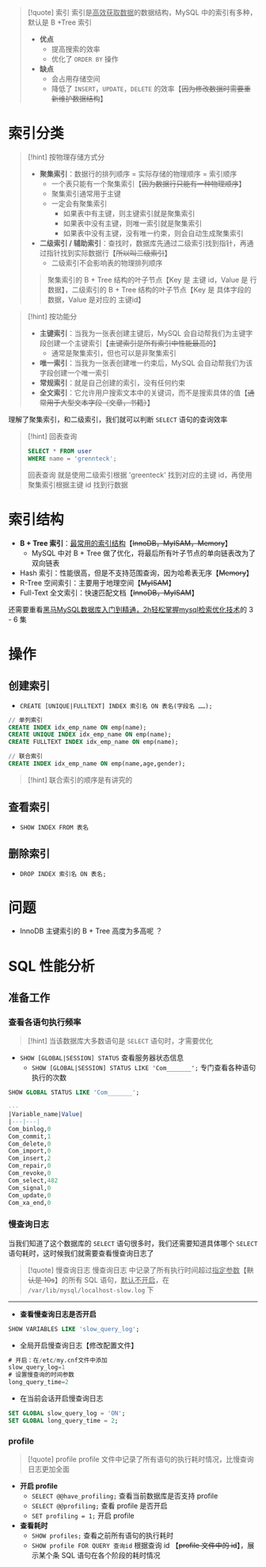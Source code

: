 
>[!quote] 索引
>索引是<u>高效获取数据</u>的数据结构，MySQL 中的索引有多种，默认是 B
>+Tree 索引
>
>- **优点**
> 	- 提高搜索的效率
> 	- 优化了 `ORDER BY` 操作
> - **缺点**
> 	- 会占用存储空间
> 	- 降低了 `INSERT`，`UPDATE`，`DELETE` 的效率【~~因为修改数据时需要重新维护数据结构~~】

# 索引分类
>[!hint] 按物理存储方式分
>- **聚集索引**：数据行的排列顺序 = 实际存储的物理顺序 = 索引顺序
>	- 一个表只能有一个聚集索引【~~因为数据行只能有一种物理顺序~~】
>	- 聚集索引通常用于主键
>	- 一定会有聚集索引
>		- 如果表中有主键，则主键索引就是聚集索引
>		- 如果表中没有主键，则唯一索引就是聚集索引
>		- 如果表中没有主键，没有唯一约束，则会自动生成聚集索引
>- **二级索引 / 辅助索引**：查找时，数据库先通过二级索引找到指针，再通过指针找到实际数据行【~~所以叫二级索引~~】
>	- 二级索引不会影响表的物理排列顺序
>
>>聚集索引的 B + Tree 结构的叶子节点【Key 是 主键 id，Value 是 行数据】，二级索引的 B + Tree 结构的叶子节点【Key 是 具体字段的数据，Value 是对应的 主键id】

>[!hint] 按功能分
>- **主键索引**：当我为一张表创建主键后，MySQL 会自动帮我们为主键字段创建一个主键索引【~~主键索引是所有索引中性能最高的~~】
>	- 通常是聚集索引，但也可以是非聚集索引
>- **唯一索引**：当我为一张表创建唯一约束后，MySQL 会自动帮我们为该字段创建一个唯一索引
>- **常规索引**：就是自己创建的索引，没有任何约束
>- **全文索引**：它允许用户搜索文本中的关键词，而不是搜索具体的值【~~通常用于大型文本字段（文章，书籍）~~】

理解了聚集索引，和二级索引，我们就可以判断 `SELECT` 语句的查询效率

>[!hint] 回表查询
> ```sql
> SELECT * FROM user
> WHERE name = 'grennteck';
> ```
>回表查询 就是使用二级索引根据 'greenteck' 找到对应的主键 id，再使用聚集索引根据主键 id 找到行数据

# 索引结构
- **B + Tree 索引**：<u>最常用的索引结构</u>【~~InnoDB，MyISAM，Memory~~】
	- MySQL 中对 B + Tree 做了优化，将最后所有叶子节点的单向链表改为了双向链表
- Hash 索引：性能很高，但是不支持范围查询，因为哈希表无序【~~Memory~~】
- R-Tree 空间索引：主要用于地理空间【~~MyISAM~~】
- Full-Text 全文索引：快速匹配文档【~~InnoDB，MyISAM~~】

还需要重看<u>黑马MySQL数据库入门到精通，2h轻松掌握mysql检索优化技术</u>的 3 - 6 集

# 操作
## 创建索引
- `CREATE [UNIQUE|FULLTEXT] INDEX 索引名 ON 表名(字段名 ……);` 

```sql
// 单列索引
CREATE INDEX idx_emp_name ON emp(name);
CREATE UNIQUE INDEX idx_emp_name ON emp(name);
CREATE FULLTEXT INDEX idx_emp_name ON emp(name);

// 联合索引
CREATE INDEX idx_emp_name ON emp(name,age,gender);
```

>[!hint] 联合索引的顺序是有讲究的

## 查看索引
- `SHOW INDEX FROM 表名` 

## 删除索引
- `DROP INDEX 索引名 ON 表名;` 




# 问题
- InnoDB 主键索引的 B + Tree 高度为多高呢 ？


# SQL 性能分析
## 准备工作
### 查看各语句执行频率
>[!hint]  当该数据库大多数语句是 `SELECT` 语句时，才需要优化

- `SHOW [GLOBAL|SESSION] STATUS` 查看服务器状态信息
	- `SHOW [GLOBAL|SESSION] STATUS LIKE 'Com_______';` 专门查看各种语句执行的次数

```sql
SHOW GLOBAL STATUS LIKE 'Com_______';

---
|Variable_name|Value|
|---|---|
Com_binlog,0
Com_commit,1
Com_delete,0
Com_import,0
Com_insert,2
Com_repair,0
Com_revoke,0
Com_select,482
Com_signal,0
Com_update,0
Com_xa_end,0
```

### 慢查询日志
当我们知道了这个数据库的 `SELECT` 语句很多时，我们还需要知道具体哪个 `SELECT` 语句耗时，这时候我们就需要查看慢查询日志了

>[!quote] 慢查询日志
>慢查询日志 中记录了所有执行时间超过<u>指定参数</u>【~~默认是 10s~~】的所有 SQL 语句，<u>默认不开启</u>，在 `/var/lib/mysql/localhost-slow.log` 下

---

- **查看慢查询日志是否开启**
```sql
SHOW VARIABLES LIKE 'slow_query_log';
```


- 全局开启慢查询日志【修改配置文件】
```sql
# 开启：在/etc/my.cnf文件中添加
slow_query_log=1
# 设置慢查询的时间参数
long_query_time=2
```

- 在当前会话开启慢查询日志
```sql
SET GLOBAL slow_query_log = 'ON';
SET GLOBAL long_query_time = 2;
```

### profile
>[!quote] profile
>profile 文件中记录了所有语句的执行耗时情况，比慢查询日志更加全面

- **开启 profile**
	- `SELECT @@have_profiling;` 查看当前数据库是否支持 profile
	- `SELECT @@profiling;` 查看 profile 是否开启
	- `SET profiling = 1;` 开启 profile
- **查看耗时**
	- `SHOW profiles;` 查看之前所有语句的执行耗时
	- `SHOW profile FOR QUERY 查询id` 根据查询 id 【~~profile 文件中的 id~~】，展示某个条 SQL 语句在各个阶段的耗时情况
















